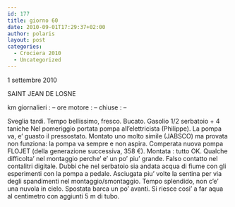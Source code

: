 ```yaml
---
id: 177
title: giorno 60
date: 2010-09-01T17:29:37+02:00
author: polaris
layout: post
categories:
  - Crociera 2010
  - Uncategorized
---
```

1 settembre 2010

SAINT JEAN DE LOSNE

km giornalieri : &#8211;
ore motore : &#8211;
chiuse : &#8211;

Sveglia tardi. Tempo bellissimo, fresco.
Bucato.
Gasolio 1/2 serbatoio + 4 taniche
Nel pomeriggio portata pompa all’elettricista (Philippe). La pompa va, e’ guasto il pressostato. Montato uno molto simile (JABSCO) ma provata non funziona: la pompa va sempre e non aspira. Comperata nuova pompa FLOJET (della generazione successiva, 358 €). Montata : tutto OK. Qualche difficolta’ nel montaggio perche’ e’ un po’ piu’ grande.
Falso contatto nel contalitri digitale. Dubbi che nel serbatoio sia andata acqua di fiume con gli esperimenti con la pompa a pedale. Asciugata piu’ volte la sentina per via degli spandimenti nel montaggio/smontaggio. Tempo splendido, non c’e’ una nuvola in cielo.
Spostata barca un po’ avanti. Si riesce cosi’ a far aqua al centimetro con aggiunti 5 m di tubo.
